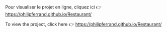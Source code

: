 Pour visualiser le projet en ligne, cliquez ici 👉 https://philipferrand.github.io/Restaurant/

To view the project, click here 👉 https://philipferrand.github.io/Restaurant/
